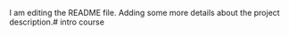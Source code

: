 I am editing the README file. Adding some more details about the project description.# intro
course
